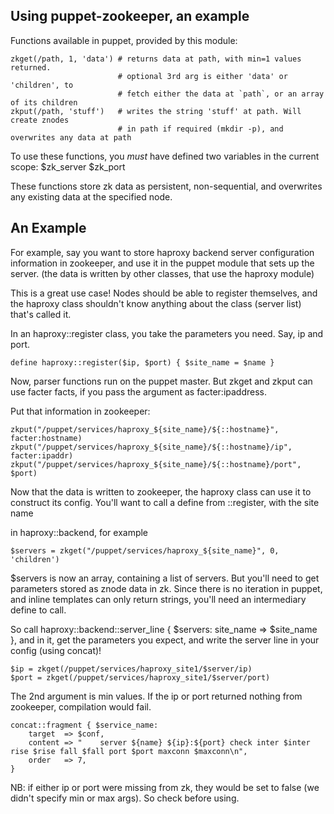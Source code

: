 Using puppet-zookeeper, an example
----------------------------------

Functions available in puppet, provided by this module:
```
zkget(/path, 1, 'data') # returns data at path, with min=1 values returned.
                        # optional 3rd arg is either 'data' or 'children', to
                        # fetch either the data at `path`, or an array of its children
zkput(/path, 'stuff')   # writes the string 'stuff' at path. Will create znodes
                        # in path if required (mkdir -p), and overwrites any data at path
```

To use these functions, you *must* have defined two variables in the current scope:
$zk_server
$zk_port

These functions store zk data as persistent, non-sequential, and overwrites any
existing data at the specified node.

An Example
----------

For example, say you want to store haproxy backend server configuration information
in zookeeper, and use it in the puppet module that sets up the server. (the data
is written by other classes, that use the haproxy module)

This is a great use case! Nodes should be able to register themselves, and the
haproxy class shouldn't know anything about the class (server list) that's called it.

In an haproxy::register class, you take the parameters you need. Say, ip and port.
```puppet
define haproxy::register($ip, $port) { $site_name = $name }
```

Now, parser functions run on the puppet master. But zkget and zkput can use facter
facts, if you pass the argument as facter:ipaddress.

Put that information in zookeeper:
```puppet
zkput("/puppet/services/haproxy_${site_name}/${::hostname}", facter:hostname)
zkput("/puppet/services/haproxy_${site_name}/${::hostname}/ip", facter:ipaddr)
zkput("/puppet/services/haproxy_${site_name}/${::hostname}/port", $port)
```

Now that the data is written to zookeeper, the haproxy class can use it to
construct its config. You'll want to call a define from ::register, with the site
name

in haproxy::backend, for example
```puppet
$servers = zkget("/puppet/services/haproxy_${site_name}", 0, 'children')
```

$servers is now an array, containing a list of servers. But you'll need to get
parameters stored as znode data in zk. Since there is no iteration in puppet,
and inline templates can only return strings, you'll need an intermediary define
to call.

So call haproxy::backend::server_line { $servers: site_name => $site_name }, and in it,
get the parameters you expect, and write the server line in your config (using concat)!
```
$ip = zkget(/puppet/services/haproxy_site1/$server/ip)
$port = zkget(/puppet/services/haproxy_site1/$server/port)
```

The 2nd argument is min values. If the ip or port returned nothing from zookeeper, 
compilation would fail.
```puppet
concat::fragment { $service_name:
    target  => $conf,
    content => "    server ${name} ${ip}:${port} check inter $inter rise $rise fall $fall port $port maxconn $maxconn\n",
    order   => 7,
}
```
NB: if either ip or port were missing from zk, they would be set to false (we didn't
specify min or max args). So check before using.

